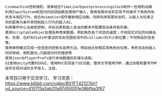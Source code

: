 	Cinemachine控制相机，简单结合TimeLine与postprocessingstack制作一些相机动画
	利用InputSystem和其内的回调函数处理用户输入，使用有限状态机实现不同条件下角色所处状态与相应行为，结合Animatior组件播放相应动画。同样利用有限状态机，以敌人与玩家之间的距离为条件来控制敌人行为的敌人AI。
   	利用事件中心注册和控制，并在玩家和敌人各自的脚本中配置受击条件和伤害。
	使用ScriptableObjec处理各种常用数据，例如角色各个状态的速度；不同招式对应的动画名称、伤害、在ATKState中激活的攻击范围检测中的collider的大小和位置；不同物品的信息等。
	使用单例模式完成一些信息的控制与各种方法，例如结合协程实现角色的切换，角色攻击到敌人时的顿帧，相机震动,闪避成功时的慢放等
	使用Json与PlayerPrefs进行本地数据的存储与读取。
	UI使用Unity内置的UGUI，使用MVC实现各个UI功能，整体文字使用TMP，通过协程和重写TMP组件实现对话时文字渐入，注音。


本项目只用于交流学习，
学习灵感：https://www.bilibili.com/video/BV1FT42127kh?vd_source=4107f5a3ab20a97d50051e38bfba3f67
